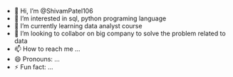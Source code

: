 - 👋 Hi, I’m @ShivamPatel106
- 👀 I’m interested in sql, python programing language 
- 🌱 I’m currently learning data analyst course 
- 💞️ I’m looking to collabor on big company to solve the problem related to data 
- 📫 How to reach me ...
- 😄 Pronouns: ...
- ⚡ Fun fact: ...

<!---
ShivamPatel106/ShivamPatel106 is a ✨ special ✨ repository because its `README.md` (this file) appears on your GitHub profile.
You can click the Preview link to take a look at your changes.
--->
